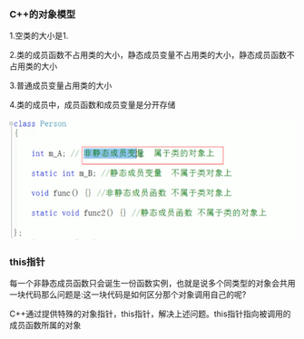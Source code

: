 ### C++的对象模型

1.空类的大小是1.

2.类的成员函数不占用类的大小，静态成员变量不占用类的大小，静态成员函数不占用类的大小

3.普通成员变量占用类的大小

4.类的成员中，成员函数和成员变量是分开存储



![image-20230303150523201](img/C++需要合并的内容/image-20230303150523201.png)

### this指针

每一个非静态成员函数只会诞生一份函数实例，也就是说多个同类型的对象会共用一块代码那么问题是:这一块代码是如何区分那个对象调用自己的呢?

C++通过提供特殊的对象指针，this指针，解决上述问题。this指针指向被调用的成员函数所属的对象